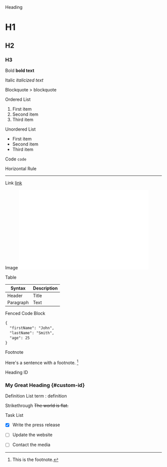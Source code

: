 Heading
# H1
## H2
### H3

Bold	**bold text**

Italic	*italicized text*

Blockquote	> blockquote

Ordered List
1. First item
2. Second item
3. Third item

Unordered List
- First item
- Second item
- Third item

Code	`code`

Horizontal Rule	

---


Link	[link](https://www.google.com)

Image	![alt text](markdown-mark-white.svg)

Table

| Syntax | Description |
| ----------- | ----------- |
| Header | Title |
| Paragraph | Text |

Fenced Code Block
```
{
  "firstName": "John",
  "lastName": "Smith",
  "age": 25
}
```

Footnote

Here's a sentence with a footnote. [^1]

[^1]: This is the footnote.

Heading ID
### My Great Heading {#custom-id}

Definition List	
term
: definition

Strikethrough
~~The world is flat.~~

Task List
- [x] Write the press release
- [ ] Update the website
- [ ] Contact the media

